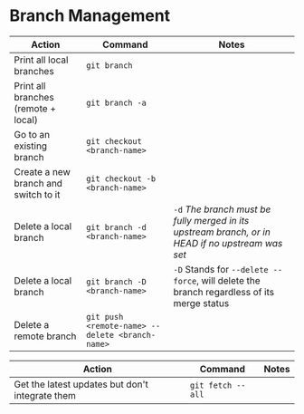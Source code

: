 # Branch Management

| Action | Command | Notes |
| ------ | ------- | ----- |
| Print all local branches |  `git branch` | 
| Print all branches (remote + local) | `git branch -a`
| Go to an existing branch | `git checkout <branch-name>`
| Create a new branch and switch to it | `git checkout -b <branch-name>`
| Delete a local branch | `git branch -d <branch-name>` | `-d` *The branch must be fully merged in its upstream branch, or in HEAD if no upstream was set*
| Delete a local branch | `git branch -D <branch-name>` | `-D` Stands for `--delete --force`, will delete the branch regardless of its merge status
| Delete a remote branch | `git push <remote-name> --delete <branch-name>`

| Action | Command | Notes |
| ------ | ------- | ----- |
| Get the latest updates but don't integrate them | `git fetch --all`